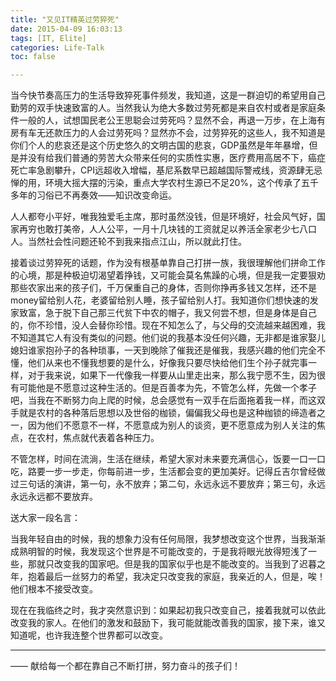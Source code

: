 ```yaml
---
title: "又见IT精英过劳猝死"
date: 2015-04-09 16:03:13
tags: [IT, Elite]
categories: Life-Talk
toc: false

---
```


当今快节奏高压力的生活导致猝死事件频发，我知道，这是一群迫切的希望用自己勤劳的双手快速致富的人。当然我认为绝大多数过劳死都是来自农村或者是家庭条件一般的人，试想国民老公王思聪会过劳死吗？显然不会，再退一万步，在上海有房有车无还款压力的人会过劳死吗？显然亦不会，过劳猝死的这些人，我不知道是你们个人的悲哀还是这个历史悠久的文明古国的悲哀，GDP虽然是年年暴增，但是并没有给我们普通的劳苦大众带来任何的实质性实惠，医疗费用高居不下，癌症死亡率急剧攀升，CPI远超收入增幅，基尼系数早已超越国际警戒线，资源肆无忌惮的用，环境大摇大摆的污染，重点大学农村生源已不足20%，这个传承了五千多年的习俗已不再奏效——知识改变命运。

人人都夸小平好，唯我独爱毛主席，那时虽然没钱，但是环境好，社会风气好，国家再穷也敢打美帝，人人公平，一月十几块钱的工资就足以养活全家老少七八口人。当然社会性问题还轮不到我来指点江山，所以就此打住。

接着谈过劳猝死的话题，作为没有根基单靠自己打拼一族，我很理解他们拼命工作的心境，那是种极迫切渴望着挣钱，又可能会莫名焦躁的心境，但是我一定要狠劝那些农家出来的孩子们，千万保重自己的身体，否则你挣再多钱又怎样，还不是money留给别人花，老婆留给别人睡，孩子留给别人打。我知道你们想快速的发家致富，急于脱下自己那三代贫下中农的帽子，我又何尝不想，但是身体是自己的，你不珍惜，没人会替你珍惜。现在不知怎么了，与父母的交流越来越困难，我不知道其它人有没有类似的问题。他们说的我基本没任何兴趣，无非都是谁家娶儿媳妇谁家抱孙子的各种琐事，一天到晚除了催我还是催我，我感兴趣的他们完全不懂，他们从来也不懂我想要的是什么，好像我只要尽快给他们生个孙子就完事一样，对于我来说，如果下一代像我一样要从山里走出来，那么我宁愿不生，因为很有可能他是不愿意过这种生活的。但是百善孝为先，不管怎么样，先做一个孝子吧，当我在不断努力向上爬的时候，总会感觉有一双手在后面拖着我一样，而这双手就是农村的各种落后思想以及世俗的枷锁，偏偏我父母也是这种枷锁的缔造者之一，因为他们不愿意不一样，不愿意成为别人的谈资，更不愿意成为别人关注的焦点，在农村，焦点就代表着各种压力。

不管怎样，时间在流淌，生活在继续，希望大家对未来要充满信心，饭要一口一口吃，路要一步一步走，你每前进一步，生活都会变的更加美好。记得丘吉尔曾经做过三句话的演讲，第一句，永不放弃；第二句，永远永远不要放弃；第三句，永远永远永远都不要放弃。

送大家一段名言：

当我年轻自由的时候，我的想象力没有任何局限，我梦想改变这个世界，当我渐渐成熟明智的时候，我发现这个世界是不可能改变的，于是我将眼光放得短浅了一些，那就只改变我的国家吧。但是我的国家似乎也是不能改变的。当我到了迟暮之年，抱着最后一丝努力的希望，我决定只改变我的家庭，我亲近的人，但是，唉！他们根本不接受改变。

现在在我临终之时，我才突然意识到：如果起初我只改变自己，接着我就可以依此改变我的家人。在他们的激发和鼓励下，我可能就能改善我的国家，接下来，谁又知道呢，也许我连整个世界都可以改变。

---
—— 献给每一个都在靠自己不断打拼，努力奋斗的孩子们！